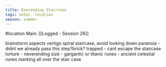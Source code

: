 ```yaml
---
title: Everending Staircase
tags: notes, location
season: summer
---
```


#location 
Main: [[Logged - Session 26]]

brainstorm aspects
vertigo spiral staircase, avoid looking down
paranoia - didnt we already pass this step?brick?
trapped - cant escape the staircase
torture - neverending
size - gargantic or titanic
runes - ancient celestial runes marking all over the stair case
